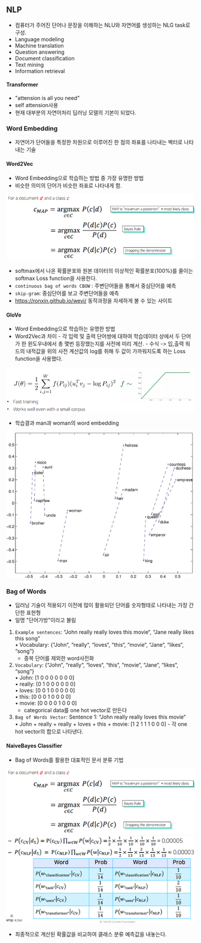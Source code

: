 ## NLP
- 컴퓨터가 주어진 단어나 문장을 이해하는 NLU와 자연어를 생성하는 NLG task로 구성.
- Language modeling
- Machine translation
- Question answering
- Document classification
- Text mining
- Information retrieval

#### Transformer
- "attension is all you need"
- self attension사용
- 현재 대부분의 자연어처리 딥러닝 모델의 기본이 되었다.

### Word Embedding
- 자연어가 단어들을 특정한 차원으로 이루어진 한 점의 좌표를 나타내는 벡터로 나타내는 기술

#### Word2Vec 
- Word Embedding으로 학습하는 방법 중 가장 유명한 방법
- 비슷한 의미의 단어가 비슷한 좌표로 나타내게 함. 
<img src=image/bayes.PNG>
 
- softmax에서 나온 확률분포와 원본 데이터의 이상적인 확률분포(100%)를 줄이는 softmax Loss function을 사용한다.
- `continuous bag of words CBOW` : 주변단어들을 통해서 중심단어를 예측
- `skip-gram`: 중심단어를 보고 주변단어들을 예측
- https://ronxin.github.io/wevi/ 동작과정을 자세하게 볼 수 있는 사이트

#### GloVe
- Word Embedding으로 학습하는 유명한 방법
- Word2Vec과 차이 
        - 각 입력 및 출력 단어쌍에 대하여 학습데이터 상에서 두 단어가 한 윈도우내에서 총 몇번 등장했는지를 사전에 미리 계산.
        - 수식 -> 입,출력 워드의 내적값을 위의 사전 계산값의 log를 취해 두 값이 가까워지도록 하는  Loss function을 사용했다.
 <img src=image/glove.PNG>
  
- 학습결과 man과 woman의 word embedding
 <img src=image/manwoman.png>
 
### Bag of Words
- 딥러닝 기술이 적용되기 이전에 많이 활용되던 단어를 숫자형태로 나타내는 가장 간단한 표현형
- 일명 "단어가방"이라고 불림

1. `Example sentences`: “John really really loves this movie“, “Jane really likes this song”<br/>
    • Vocabulary: {“John“, “really“, “loves“, “this“, “movie“, “Jane“, “likes“, “song”}<br/>
      - 중복 단어를 제외한 word사전화
2. `Vocabulary`: {“John“, “really“, “loves“, “this“, “movie“, “Jane“, “likes“, “song”}<br/>
    • John: [1 0 0 0 0 0 0 0]<br/>
    • really: [0 1 0 0 0 0 0 0]<br/>
    • loves: [0 0 1 0 0 0 0 0]<br/>
    • this: [0 0 0 1 0 0 0 0]<br/>
    • movie: [0 0 0 0 1 0 0 0]<br/>
      - categorical data를 one hot vector로 만든다
3. `Bag of Words Vector`: Sentence 1: “John really really loves this movie“<br/>
    • John + really + really + loves + this + movie: [1 2 1 1 1 0 0 0]
        - 각 one hot vector의 합으로 나타낸다.

#### NaiveBayes Classifier
- Bag of Words를 활용한 대표적인 문서 분류 기법 
<img src=image/bayes.PNG>
<img src=image/naive.PNG>
 
- 최종적으로 계산된 확률값을 비교하여 클래스 분류 예측값을 내놓는다.


